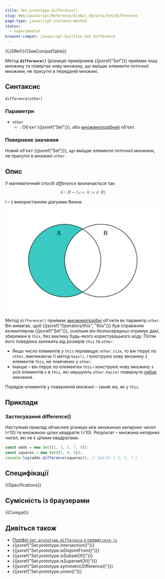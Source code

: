 ```yaml
---
title: Set.prototype.difference()
slug: Web/JavaScript/Reference/Global_Objects/Set/difference
page-type: javascript-instance-method
status:
  - experimental
browser-compat: javascript.builtins.Set.difference
---
```


{{JSRef}}{{SeeCompatTable}}

Метод **`difference()`** (різниця) примірників {{jsxref("Set")}} приймає іншу множину та повертає нову множину, що вміщає елементи поточної множини, не присутні в переданій множині.

## Синтаксис

```js-nolint
difference(other)
```

### Параметри

- `other`
  - : Об'єкт {{jsxref("Set")}}, або [множиноподібний](/uk/docs/Web/JavaScript/Reference/Global_Objects/Set#mnozhynopodibni-obiekty) об'єкт.

### Повернене значення

Новий об'єкт {{jsxref("Set")}}, що вміщає елементи поточної множини, не присутні в множині `other`.

## Опис

У математичний спосіб _difference_ визначається так:

<math display="block"><semantics><mrow><mi>A</mi><mo>∖</mo><mi>B</mi><mo>=</mo><mo stretchy="false">{</mo><mi>x</mi><mo>∊</mo><mi>A</mi><mo>∣</mo><mi>x</mi><mo>∉</mo><mi>B</mi><mo stretchy="false">}</mo></mrow><annotation encoding="TeX">A\setminus B = \{x\in A\mid x\notin B\}</annotation></semantics></math>

І – з використанням діаграми Венна:

![Діаграма Венна, в якій перекриваються два кола. Різниця між A та B – це та частина A, що не перетинається з B.](diagram.svg)

Метод `difference()` приймає [множиноподібні](/uk/docs/Web/JavaScript/Reference/Global_Objects/Set#mnozhynopodibni-obiekty) об'єкти як параметр `other`. Він вимагає, щоб {{jsxref("Operators/this", "this")}} був справжнім екземпляром {{jsxref("Set")}}, оскільки він безпосередньо отримує дані, збережені в `this`, без виклику будь-якого користувацького коду. Потім його поведінка залежить від розмірів `this` та `other`:

- Якщо число елементів у `this` перевищує `other.size`, то він ітерує по `other`, викликаючи її метод `keys()`, і конструює нову множину з елементів `this`, не помічених у `other`.
- Інакше – він ітерує по елементах `this` і конструює нову множину з усіх елементів `e` в `this`, які змушують `other.has(e)` повернути [хибне](/uk/docs/Glossary/Falsy) значення.

Порядок елементів у поверненій множині – такий же, як у `this`.

## Приклади

### Застосування difference()

Наступний приклад обчислює різницю між множиною непарних чисел (<10) та множиною цілих квадратів (<10). Результат – множина непарних чисел, які не є цілими квадратами.

```js
const odds = new Set([1, 3, 5, 7, 9]);
const squares = new Set([1, 4, 9]);
console.log(odds.difference(squares)); // Set(3) { 3, 5, 7 }
```

## Специфікації

{{Specifications}}

## Сумісність із браузерами

{{Compat}}

## Дивіться також

- [Поліфіл `Set.prototype.difference` у складі `core-js`](https://github.com/zloirock/core-js#new-set-methods)
- {{jsxref("Set.prototype.intersection()")}}
- {{jsxref("Set.prototype.isDisjointFrom()")}}
- {{jsxref("Set.prototype.isSubsetOf()")}}
- {{jsxref("Set.prototype.isSupersetOf()")}}
- {{jsxref("Set.prototype.symmetricDifference()")}}
- {{jsxref("Set.prototype.union()")}}
